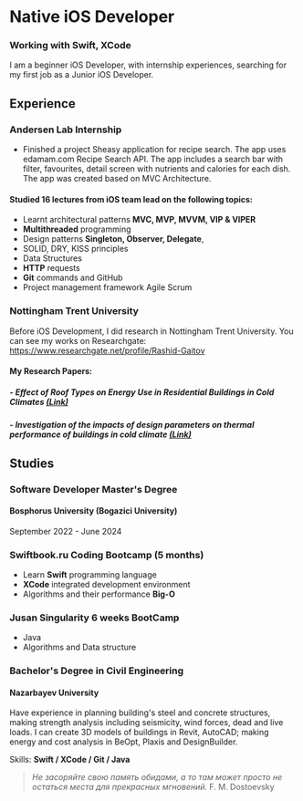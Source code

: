 # Native iOS Developer
### Working with Swift, XCode

I am a beginner iOS Developer, with internship experiences, searching for my first job as a Junior iOS Developer.

## Experience

### Andersen Lab Internship
- Finished a project Sheasy application for recipe search. The app uses edamam.com Recipe Search API. The app includes a search bar  with filter, favourites, detail screen with nutrients and calories for each dish.  The app was created based on MVC Architecture. 

#### Studied 16 lectures from iOS team lead on the following topics:
- Learnt architectural patterns **MVC, MVP, MVVM, VIP & VIPER**
- **Multithreaded** programming
- Design patterns **Singleton, Observer, Delegate**, 
- SOLID, DRY, KISS principles
- Data Structures
- **HTTP** requests
- **Git** commands and GitHub
- Project management framework Agile Scrum


### Nottingham Trent University
Before iOS Development, I did research in Nottingham Trent University. You can see my works on Researchgate:
https://www.researchgate.net/profile/Rashid-Gaitov

#### My Research Papers:
##### - *Effect of Roof Types on Energy Use in Residential Buildings in Cold Climates* [(Link)](https://www.researchgate.net/publication/358304129_Effect_of_Roof_Types_on_Energy_Use_in_Residential_Buildings_in_Cold_Climates)

##### - *Investigation of the impacts of design parameters on thermal performance of buildings in cold climate* [(Link)](https://www.researchgate.net/publication/350508978_Investigation_of_the_impacts_of_design_parameters_on_thermal_performance_of_buildings_in_cold_climate) 




## Studies
### Software Developer Master's Degree
#### Bosphorus University (Bogazici University)
September 2022 - June 2024


### Swiftbook.ru Coding Bootcamp (5 months)
- Learn **Swift** programming language
- **XCode** integrated development environment
- Algorithms and their performance **Big-O**

### Jusan Singularity 6 weeks BootCamp
- Java
- Algorithms and Data structure


### Bachelor's Degree in Civil Engineering
#### Nazarbayev University
Have experience in planning building's steel and concrete structures, making strength analysis including seismicity, wind forces, dead and live loads. I can create 3D models of buildings in Revit, AutoCAD; making energy and cost analysis in BeOpt, Plaxis and DesignBuilder.

Skills: **Swift / XCode / Git / Java**


> *Не засоряйте свою память обидами, а то там может просто не остаться места для прекрасных мгновений.*
> F. M. Dostoevsky
